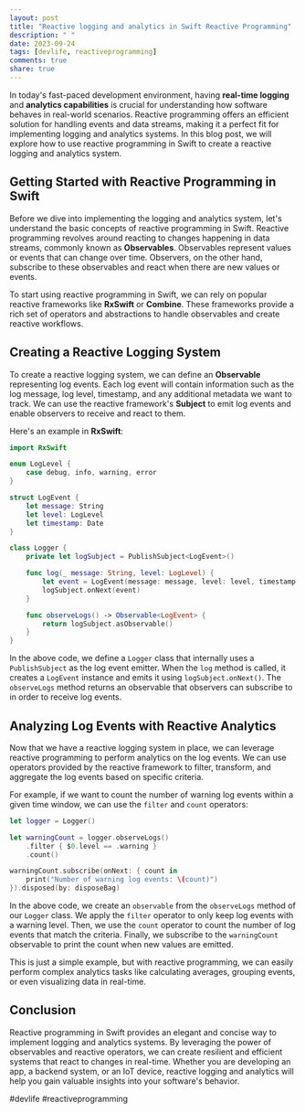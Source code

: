 ```yaml
---
layout: post
title: "Reactive logging and analytics in Swift Reactive Programming"
description: " "
date: 2023-09-24
tags: [devlife, reactiveprogramming]
comments: true
share: true
---
```


In today's fast-paced development environment, having **real-time logging** and **analytics capabilities** is crucial for understanding how software behaves in real-world scenarios. Reactive programming offers an efficient solution for handling events and data streams, making it a perfect fit for implementing logging and analytics systems. In this blog post, we will explore how to use reactive programming in Swift to create a reactive logging and analytics system.

## Getting Started with Reactive Programming in Swift

Before we dive into implementing the logging and analytics system, let's understand the basic concepts of reactive programming in Swift. Reactive programming revolves around reacting to changes happening in data streams, commonly known as **Observables**. Observables represent values or events that can change over time. Observers, on the other hand, subscribe to these observables and react when there are new values or events.

To start using reactive programming in Swift, we can rely on popular reactive frameworks like **RxSwift** or **Combine**. These frameworks provide a rich set of operators and abstractions to handle observables and create reactive workflows.

## Creating a Reactive Logging System

To create a reactive logging system, we can define an **Observable** representing log events. Each log event will contain information such as the log message, log level, timestamp, and any additional metadata we want to track. We can use the reactive framework's **Subject** to emit log events and enable observers to receive and react to them.

Here's an example in **RxSwift**:

```swift
import RxSwift

enum LogLevel {
    case debug, info, warning, error
}

struct LogEvent {
    let message: String
    let level: LogLevel
    let timestamp: Date
}

class Logger {
    private let logSubject = PublishSubject<LogEvent>()

    func log(_ message: String, level: LogLevel) {
        let event = LogEvent(message: message, level: level, timestamp: Date())
        logSubject.onNext(event)
    }

    func observeLogs() -> Observable<LogEvent> {
        return logSubject.asObservable()
    }
}
```

In the above code, we define a `Logger` class that internally uses a `PublishSubject` as the log event emitter. When the `log` method is called, it creates a `LogEvent` instance and emits it using `logSubject.onNext()`. The `observeLogs` method returns an observable that observers can subscribe to in order to receive log events.

## Analyzing Log Events with Reactive Analytics

Now that we have a reactive logging system in place, we can leverage reactive programming to perform analytics on the log events. We can use operators provided by the reactive framework to filter, transform, and aggregate the log events based on specific criteria.

For example, if we want to count the number of warning log events within a given time window, we can use the `filter` and `count` operators:

```swift
let logger = Logger()

let warningCount = logger.observeLogs()
    .filter { $0.level == .warning }
    .count()

warningCount.subscribe(onNext: { count in
    print("Number of warning log events: \(count)")
}).disposed(by: disposeBag)
```

In the above code, we create an `observable` from the `observeLogs` method of our `Logger` class. We apply the `filter` operator to only keep log events with a warning level. Then, we use the `count` operator to count the number of log events that match the criteria. Finally, we subscribe to the `warningCount` observable to print the count when new values are emitted.

This is just a simple example, but with reactive programming, we can easily perform complex analytics tasks like calculating averages, grouping events, or even visualizing data in real-time.

## Conclusion

Reactive programming in Swift provides an elegant and concise way to implement logging and analytics systems. By leveraging the power of observables and reactive operators, we can create resilient and efficient systems that react to changes in real-time. Whether you are developing an app, a backend system, or an IoT device, reactive logging and analytics will help you gain valuable insights into your software's behavior.

#devlife #reactiveprogramming
